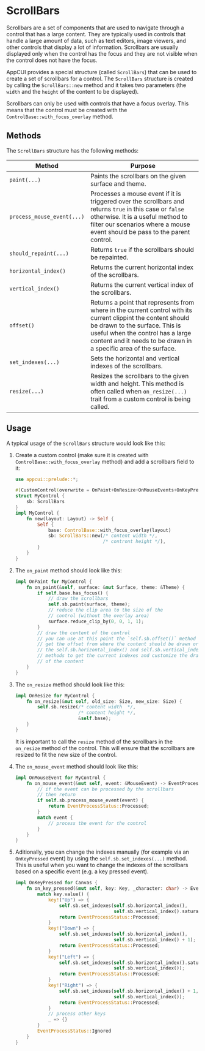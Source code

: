 # ScrollBars

Scrollbars are a set of components that are used to navigate through a control that has a large content. They are typically used in controls that handle a large amount of data, such as text editors, image viewers, and other controls that display a lot of information. Scrollbars are usually displayed only when the control has the focus and they are not visible when the control does not have the focus. 

AppCUI provides a special structure (called `ScrollBars`) that can be used to create a set of scrollbars for a control. The `ScrollBars` structure is created by calling the `ScrollBars::new` method and it takes two parameters (the `width` and the `height` of the content to be displayed).

Scrollbars can only be used with controls that have a focus overlay. This means that the control must be created with the `ControlBase::with_focus_overlay` method.

## Methods

The `ScrollBars` structure has the following methods:

| Method                     | Purpose                                                                                                                                                                                                                                                 |
| -------------------------- | ------------------------------------------------------------------------------------------------------------------------------------------------------------------------------------------------------------------------------------------------------- |
| `paint(...)`               | Paints the scrollbars on the given surface and theme.                                                                                                                                                                                                   |
| `process_mouse_event(...)` | Processes a mouse event if it is triggered over the scrollbars and returns `true` in this case or `false` otherwise. It is a useful method to filter our scenarios where a mouse event should be pass to the parent control.                            |
| `should_repaint(...)`      | Returns `true` if the scrollbars should be repainted.                                                                                                                                                                                                   |
| `horizontal_index()`       | Returns the current horizontal index of the scrollbars.                                                                                                                                                                                                 |
| `vertical_index()`         | Returns the current vertical index of the scrollbars.                                                                                                                                                                                                   |
| `offset()`                 | Returns a point that represents from where in the current control with its current clippint the content should be drawn to the surface. This is useful when the control has a large content and it needs to be drawn in a specific area of the surface. |
| `set_indexes(...)`         | Sets the horizontal and vertical indexes of the scrollbars.                                                                                                                                                                                             |
| `resize(...)`              | Resizes the scrollbars to the given width and height. This method is often called when `on_resize(...)` trait from a custom control is being called.                                                                                                    |

## Usage

A typical usage of the `ScrollBars` structure would look like this:

1. Create a custom control (make sure it is created with `ControlBase::with_focus_overlay` method) and add a scrollbars field to it:
   
    ```rs
    use appcui::prelude::*;

    #[CustomControl(overwrite = OnPaint+OnResize+OnMouseEvents+OnKeyPressed)]
    struct MyControl {
        sb: ScrollBars
    }
    impl MyControl {
        fn new(layout: Layout) -> Self {
            Self { 
                base: ControlBase::with_focus_overlay(layout) 
                sb: ScrollBars::new(/* content width */, 
                                    /* contront height */),
            }
        }
    }
    ```
2. The `on_paint` method should look like this:
    
    ```rs
    impl OnPaint for MyControl {
        fn on_paint(&self, surface: &mut Surface, theme: &Theme) {
            if self.base.has_focus() {
                // draw the scrollbars
                self.sb.paint(surface, theme);
                // reduce the clip area to the size of the 
                // control (without the overlay area)
                surface.reduce_clip_by(0, 0, 1, 1);
            }
            // draw the content of the control
            // you can use at this point the `self.sb.offset()` method to 
            // get the offset from where the content should be drawn or 
            // the self.sb.horizontal_index() and self.sb.vertical_index() 
            // methods to get the current indexes and customize the drawing 
            // of the content
        }
    }
    ```

3. The `on_resize` method should look like this:
    
    ```rs
    impl OnResize for MyControl {
        fn on_resize(&mut self, old_size: Size, new_size: Size) {
            self.sb.resize(/* content width  */, 
                           /* content height */, 
                           &self.base);
        }
    }
    ```

    It is important to call the `resize` method of the scrollbars in the `on_resize` method of the control. This will ensure that the scrollbars are resized to fit the new size of the control.

4. The `on_mouse_event` method should look like this:
    
    ```rs
    impl OnMouseEvent for MyControl {
        fn on_mouse_event(&mut self, event: &MouseEvent) -> EventProcessStatus {
            // if the event can be processed by the scrollbars
            // then return
            if self.sb.process_mouse_event(event) {
                return EventProcessStatus::Processed;
            }
            match event {
                // process the event for the control
            }
        }
    }


5. Aditionally, you can change the indexes manually (for example via an `OnKeyPressed` event) by using the `self.sb.set_indexes(...)` method. This is useful when you want to change the indexes of the scrollbars based on a specific event (e.g. a key pressed event).
    
    ```rs
    impl OnKeyPressed for Canvas {
        fn on_key_pressed(&mut self, key: Key, _character: char) -> EventProcessStatus {
            match key.value() {
                key!("Up") => {
                    self.sb.set_indexes(self.sb.horizontal_index(), 
                                        self.sb.vertical_index().saturating_sub(1));
                    return EventProcessStatus::Processed;
                }
                key!("Down") => {
                    self.sb.set_indexes(self.sb.horizontal_index(), 
                                        self.sb.vertical_index() + 1);
                    return EventProcessStatus::Processed;
                }
                key!("Left") => {
                    self.sb.set_indexes(self.sb.horizontal_index().saturating_sub(1), 
                                        self.sb.vertical_index());
                    return EventProcessStatus::Processed;
                }
                key!("Right") => {
                    self.sb.set_indexes(self.sb.horizontal_index() + 1, 
                                        self.sb.vertical_index());
                    return EventProcessStatus::Processed;
                }
                // process other keys
                _ => {}
            }
            EventProcessStatus::Ignored
        }
    }
    ```